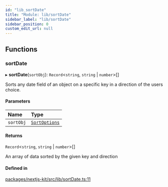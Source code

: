 ```yaml
---
id: "lib_sortDate"
title: "Module: lib/sortDate"
sidebar_label: "lib/sortDate"
sidebar_position: 0
custom_edit_url: null
---
```


## Functions

### sortDate

▸ **sortDate**(`sortObj`): `Record`<`string`, `string` \| `number`\>[]

Sorts any date field of an object on a specific key in a direction of the users choice.

#### Parameters

| Name | Type |
| :------ | :------ |
| `sortObj` | [`SortOptions`](../interfaces/types.SortOptions.md) |

#### Returns

`Record`<`string`, `string` \| `number`\>[]

An array of data sorted by the given key and direction

#### Defined in

[packages/nextjs-kit/src/lib/sortDate.ts:11](https://github.com/pantheon-systems/decoupled-kit-js/blob/e10f27e/packages/nextjs-kit/src/lib/sortDate.ts#L11)

